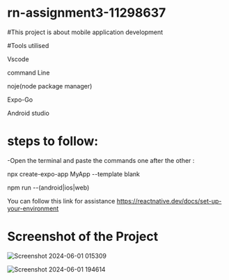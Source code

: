 # rn-assignment3-11298637
#This project is about mobile application development

#Tools utilised

Vscode

command Line

noje(node package manager)

Expo-Go

Android studio

# steps to follow:
-Open the terminal and paste the commands one after the other :

npx create-expo-app MyApp --template blank

npm run --(android|ios|web)

You can follow this link for assistance https://reactnative.dev/docs/set-up-your-environment

# Screenshot of the Project
![Screenshot 2024-06-01 015309](https://github.com/kamenuvie/rn-assignment3-11298637/assets/170736194/6ba7b939-2c86-4269-aca4-747a8a112745)


![Screenshot 2024-06-01 194614](https://github.com/kamenuvie/rn-assignment3-11298637/assets/170736194/c92542a2-c4bd-448b-91e6-7207731f344a)
